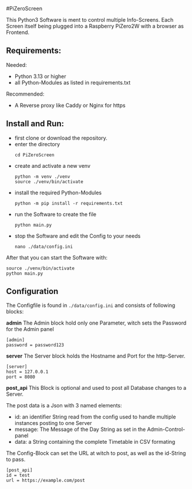#PiZeroScreen

This Python3 Software is ment to control multiple Info-Screens.
Each Screen itself being plugged into a Raspberry PiZero2W with a browser as Frontend.

**Requirements:**
-
Needed:
- Python 3.13 or higher
- all Python-Modules as listed in requirements.txt

Recommended:
- A Reverse proxy like Caddy or Nginx for https

**Install and Run:**
-

- first clone or download the repository.
- enter the directory
  ```
  cd PiZeroScreen
  ```
- create and activate a new venv
  ```
  python -m venv ./venv
  source ./venv/bin/activate
  ```
- install the required Python-Modules
  ```
  python -m pip install -r requirements.txt
  ```
- run the Software to create the file
  ```
  python main.py
  ```
- stop the Software and edit the Config to your needs
  ```
  nano ./data/config.ini
  ```

After that you can start the Software with:
```
source ./venv/bin/activate
python main.py
```

**Configuration**
-
The Configfile is found in ```./data/config.ini``` and consists of following blocks:

**admin**
The Admin block hold only one Parameter, witch sets the Password for the Admin panel
```
[admin]
password = password123
```

**server**
The Server block holds the Hostname and Port for the http-Server.
```
[server]
host = 127.0.0.1
port = 8080
```

**post_api**
This Block is optional and used to post all Database changes to a Server.

The post data is a Json with 3 named elements:
- id: an identifier String read from the config used to handle multiple instances posting to one Server
- message: The Message of the Day String as set in the Admin-Control-panel
- data: a String containing the complete Timetable in CSV formating

The Config-Block can set the URL at witch to post, as well as the id-String to pass.
```
[post_api]
id = test
url = https://example.com/post
```

